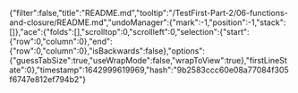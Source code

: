 {"filter":false,"title":"README.md","tooltip":"/TestFirst-Part-2/06-functions-and-closure/README.md","undoManager":{"mark":-1,"position":-1,"stack":[]},"ace":{"folds":[],"scrolltop":0,"scrollleft":0,"selection":{"start":{"row":0,"column":0},"end":{"row":0,"column":0},"isBackwards":false},"options":{"guessTabSize":true,"useWrapMode":false,"wrapToView":true},"firstLineState":0},"timestamp":1642999619969,"hash":"9b2583ccc60e08a77084f305f6747e812ef794b2"}
